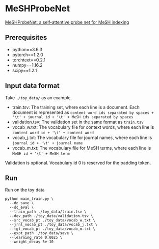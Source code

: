 # MeSHProbeNet
[MeSHProbeNet: a self-attentive probe net for MeSH indexing](https://academic.oup.com/bioinformatics/article/35/19/3794/5372674)

## Prerequisites

* python==3.6.3
* pytorch==1.2.0
* torchtext==0.2.1
* numpy==1.16.2
* scipy==1.2.1

## Input data format

Take `./toy_data/` as an example.

* train.tsv: The training set, where each line is a document. Each document is represented as `content word ids separated by spaces + '\t' + journal id + '\t' + MeSH ids separated by spaces`
* validation.tsv: The validation set in the same format as `train.tsv`
* vocab_w.txt: The vocabulary file for context words, where each line is `content word id + '\t' + content word`
* vocab_j.txt: The vocabulary file for journal names, where each line is `journal id + '\t' + journal name`
* vocab_m.txt: The vocabulary file for MeSH terms, where each line is `MeSH id + '\t' + MeSH term`

Validation is optional. Vocabulary id 0 is reserved for the padding token.

## Run

Run on the toy data
```
python main_train.py \
  --do_save \
  --do_eval \
  --train_path ./toy_data/train.tsv \
  --dev_path ./toy_data/validation.tsv \
  --src_vocab_pt ./toy_data/vocab_w.txt \
  --jrnl_vocab_pt ./toy_data/vocab_j.txt \
  --tgt_vocab_pt ./toy_data/vocab_m.txt \
  --expt_path ./toy_data/save \
  --learning_rate 0.0025 \
  --weight_decay 5e-10
```
